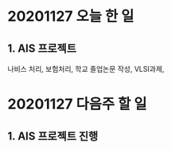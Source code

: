 # 20201127 오늘 한 일
## 1. AIS 프로젝트
나비스 처리, 보험처리, 학교 졸업논문 작성,
VLSI과제,


# 20201127 다음주 할 일
## 1. AIS 프로젝트 진행

